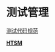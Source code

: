 # 测试管理

[测试代码规范](%E6%B5%8B%E8%AF%95%E7%AE%A1%E7%90%86%200306eecc98a34109859a10a8d85ca677/%E6%B5%8B%E8%AF%95%E4%BB%A3%E7%A0%81%E8%A7%84%E8%8C%83%20257f45408bb449c4b31fba939c390c16.md)

[**HTSM**](%E6%B5%8B%E8%AF%95%E7%AE%A1%E7%90%86%200306eecc98a34109859a10a8d85ca677/HTSM%20f193f8fad19d484d8a1f6b50f89c7435.md)